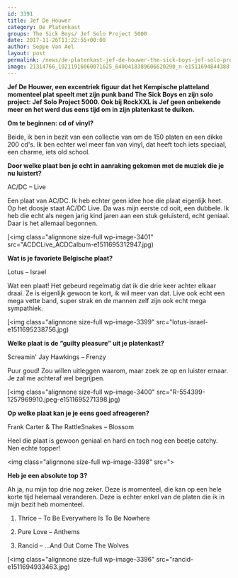 ```yaml
---
id: 3391
title: Jef De Houwer 
category: De Platenkast
groups: The Sick Boys/ Jef Solo Project 5000
date: 2017-11-26T11:22:55+00:00
author: Seppe Van Ael
layout: post
permalink: /news/de-platenkast-jef-de-houwer-the-sick-boys-jef-solo-project-5000/
image: 21314766_10211916060071625_6400418389606620290_n-e1511694844388.jpg
---
```

**Jef De Houwer, een excentriek figuur dat het Kempische platteland momenteel plat speelt met zijn punk band The Sick Boys en zijn solo project: Jef Solo Project 5000. Ook bij RockXXL is Jef geen onbekende meer en het werd dus eens tijd om in zijn platenkast te duiken.**

**Om te beginnen: cd of vinyl?**
  
Beide, ik ben in bezit van een collectie van om de 150 platen en een dikke 200 cd's. Ik ben echter wel meer fan van vinyl, dat heeft toch iets speciaal, een charme, iets old school.

**Door welke plaat ben je echt in aanraking gekomen met de muziek die je nu luistert?** 
  
AC/DC – Live
  
Een plaat van AC/DC. Ik heb echter geen idee hoe die plaat eigenlijk heet. Op het doosje staat AC/DC Live. Da was mijn eerste cd ooit, een dubbele. Ik heb die echt als negen jarig kind jaren aan een stuk geluisterd, echt geniaal. Daar is het allemaal begonnen.

[<img class="alignnone size-full wp-image-3401" src="ACDCLive_ACDCalbum-e1511695312947.jpg)

**Wat is je favoriete Belgische plaat?**
  
Lotus – Israel
  
Wat een plaat! Het gebeurd regelmatig dat ik die drie keer achter elkaar draai. Ze is eigenlijk gewoon te kort, ik wil meer van dat. Live ook echt een mega vette band, super strak en de mannen zelf zijn ook echt mega sympathiek.

[<img class="alignnone size-full wp-image-3399" src="lotus-israel-e1511695238756.jpg)

**Welke plaat is de &#8220;guilty pleasure&#8221; uit je platenkast?**
  
Screamin' Jay Hawkings – Frenzy
  
Puur goud! Zou willen uitleggen waarom, maar zoek ze op en luister ernaar. Je zal me achteraf wel begrijpen.

[<img class="alignnone size-full wp-image-3400" src="R-554399-1257969910.jpeg-e1511695271398.jpg)

**Op welke plaat kan je je eens goed afreageren?**
  
Frank Carter & The RattleSnakes – Blossom
  
Heel die plaat is gewoon geniaal en hard en toch nog een beetje catchy. Nen echte topper!

<img class="alignnone size-full wp-image-3398" src=">

**Heb je een absolute top 3?**
  
Ah ja, nu mijn top drie nog zeker. Deze is momenteel, die kan op een hele korte tijd helemaal veranderen. Deze is echter enkel van de platen die ik in mijn bezit heb momenteel.
  
1. Thrice – To Be Everywhere Is To Be Nowhere
  
2. Pure Love – Anthems
  
3. Rancid – &#8230;And Out Come The Wolves

[<img class="alignnone size-full wp-image-3396" src="rancid-e1511694933463.jpg)